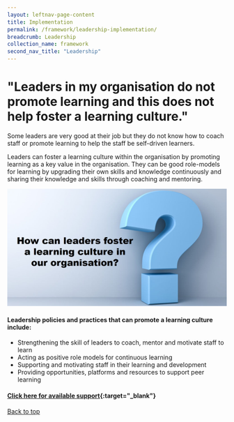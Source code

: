 ```yaml
---
layout: leftnav-page-content
title: Implementation
permalink: /framework/leadership-implementation/
breadcrumb: Leadership
collection_name: framework
second_nav_title: "Leadership"
---
```




# **"Leaders in my organisation do not promote learning and this does not help foster a learning culture."**

Some leaders are very good at their job but they do not know how to coach staff or promote learning to help the staff be self-driven learners. 

Leaders can foster a learning culture within the organisation by promoting learning as a key value in the organisation. They can be good role-models for learning by upgrading their own skills and knowledge continuously and sharing their knowledge and skills through coaching and mentoring.

<img src="/images/implementation/leadership.jpg">

#### **Leadership policies and practices that can promote a learning culture include:**

- Strengthening the skill of leaders to coach, mentor and motivate staff to learn
- Acting as positive role models for continuous learning
- Supporting and motivating staff in their learning and development
- Providing opportunities, platforms and resources to support peer learning


#### [Click here for available support](https://www.workplacelearning.gov.sg/framework/leadership-support/){:target="_blank"}

[Back to top](#top)
